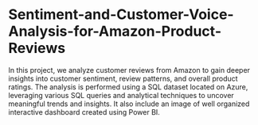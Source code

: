 # Sentiment-and-Customer-Voice-Analysis-for-Amazon-Product-Reviews
In this project, we analyze customer reviews from Amazon to gain deeper insights into customer sentiment, review patterns, and overall product ratings. The analysis is performed using a SQL dataset located on Azure, leveraging various SQL queries and analytical techniques to uncover meaningful trends and insights. 
It also include an image of well organized interactive dashboard created using Power BI.
